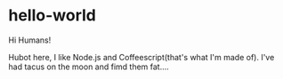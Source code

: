 # hello-world

Hi Humans!

Hubot here, I like Node.js and Coffeescript(that's what I'm made of).
I've had tacus on the moon and fimd them fat....
